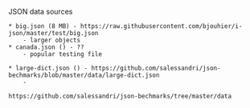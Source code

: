 JSON data sources	
	
    * big.json (8 MB) - https://raw.githubusercontent.com/bjouhier/i-json/master/test/big.json
        - larger objects
	* canada.json () - ??
		- popular testing file
		
    * large-dict.json () - https://github.com/salessandri/json-bechmarks/blob/master/data/large-dict.json
        - 

	https://github.com/salessandri/json-bechmarks/tree/master/data